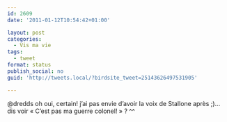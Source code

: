 ```yaml
---
id: 2609
date: '2011-01-12T10:54:42+01:00'

layout: post
categories:
  - Vis ma vie
tags:
  - tweet
format: status
publish_social: no
guid: 'http://tweets.local/?birdsite_tweet=25143626497531905'

---
```


@dredds oh oui, certain! j’ai pas envie d’avoir la voix de Stallone après ;)… dis voir « C’est pas ma guerre colonel! » ? ^^